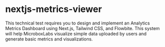 # nextjs-metrics-viewer
This technical test requires you to design and implement an Analytics Metrics Dashboard using Next.js, Tailwind CSS, and Flowbite. This system will help MicroboxLabs visualize simple data uploaded by users and generate basic metrics and visualizations.
